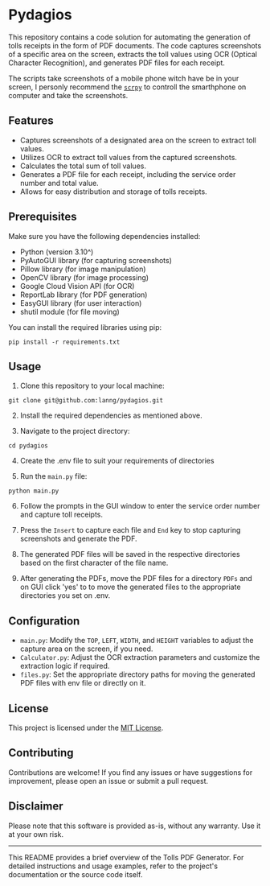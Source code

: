 # Pydagios

This repository contains a code solution for automating the generation of tolls receipts in the form of PDF documents. The code captures screenshots of a specific area on the screen, extracts the toll values using OCR (Optical Character Recognition), and generates PDF files for each receipt.

The scripts take screenshots of a mobile phone witch have be in your screen, I personly recommend the [`scrpy`](https://github.com/Genymobile/scrcpy) to controll the smarthphone on computer and take the screenshots.

## Features

- Captures screenshots of a designated area on the screen to extract toll values.
- Utilizes OCR to extract toll values from the captured screenshots.
- Calculates the total sum of toll values.
- Generates a PDF file for each receipt, including the service order number and total value.
- Allows for easy distribution and storage of tolls receipts.

## Prerequisites

Make sure you have the following dependencies installed:

- Python (version 3.10^)
- PyAutoGUI library (for capturing screenshots)
- Pillow library (for image manipulation)
- OpenCV library (for image processing)
- Google Cloud Vision API (for OCR)
- ReportLab library (for PDF generation)
- EasyGUI library (for user interaction)
- shutil module (for file moving)

You can install the required libraries using pip:

```
pip install -r requirements.txt
```

## Usage

1. Clone this repository to your local machine:

```
git clone git@github.com:lanng/pydagios.git
```

2. Install the required dependencies as mentioned above.

3. Navigate to the project directory:

```
cd pydagios
```

4. Create the .env file to suit your requirements of directories

5. Run the `main.py` file:

```
python main.py
```

6. Follow the prompts in the GUI window to enter the service order number and capture toll receipts.

7. Press the `Insert` to capture each file and `End` key to stop capturing screenshots and generate the PDF.

8. The generated PDF files will be saved in the respective directories based on the first character of the file name.

9. After generating the PDFs, move the PDF files for a directory `PDFs` and on GUI click 'yes' to to move the generated files to the appropriate directories you set on .env.

## Configuration

- `main.py`: Modify the `TOP`, `LEFT`, `WIDTH`, and `HEIGHT` variables to adjust the capture area on the screen, if you need.
- `Calculator.py`: Adjust the OCR extraction parameters and customize the extraction logic if required.
- `files.py`: Set the appropriate directory paths for moving the generated PDF files with env file or directly on it.

## License

This project is licensed under the [MIT License](LICENSE).

## Contributing

Contributions are welcome! If you find any issues or have suggestions for improvement, please open an issue or submit a pull request.

## Disclaimer

Please note that this software is provided as-is, without any warranty. Use it at your own risk.

---

This README provides a brief overview of the Tolls PDF Generator. For detailed instructions and usage examples, refer to the project's documentation or the source code itself.
